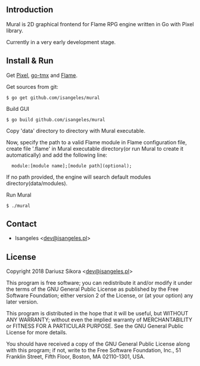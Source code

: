 ## Introduction

  Mural is 2D graphical frontend for Flame RPG engine written in Go with Pixel library.

  Currently in a very early development stage.
  
## Install & Run

  Get [Pixel](https://github.com/faiface/pixel), [go-tmx](https://github.com/salviati/go-tmx/tree/master/tmx) and [Flame](https://github.com/Isangeles/flame).

  Get sources from git:
```
$ go get github.com/isangeles/mural
```

  Build GUI
```
$ go build github.com/isangeles/mural
```

Copy 'data' directory to directory with Mural executable.

Now, specify the path to a valid Flame module in Flame configuration file,
create file '.flame' in Mural executable directory(or run Mural to create it
automatically) and add the following line:
```
  module:[module name];[module path](optional);
```
If no path provided, the engine will search default modules directory(data/modules).


  Run Mural
```
$ ./mural
```

## Contact
* Isangeles <<dev@isangeles.pl>>

## License

Copyright 2018 Dariusz Sikora <<dev@isangeles.pl>>
 
This program is free software; you can redistribute it and/or modify
it under the terms of the GNU General Public License as published by
the Free Software Foundation; either version 2 of the License, or
(at your option) any later version.
 
This program is distributed in the hope that it will be useful,
but WITHOUT ANY WARRANTY; without even the implied warranty of
MERCHANTABILITY or FITNESS FOR A PARTICULAR PURPOSE.  See the
GNU General Public License for more details.
 
You should have received a copy of the GNU General Public License
along with this program; if not, write to the Free Software
Foundation, Inc., 51 Franklin Street, Fifth Floor, Boston,
MA 02110-1301, USA.